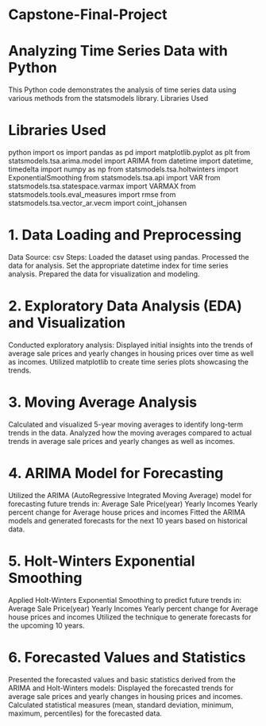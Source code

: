 # Capstone-Final-Project
# Analyzing Time Series Data with Python

This Python code demonstrates the analysis of time series data using various methods from the statsmodels library.
 Libraries Used
# Libraries Used
python
import os
import pandas as pd
import matplotlib.pyplot as plt
from statsmodels.tsa.arima.model import ARIMA
from datetime import datetime, timedelta
import numpy as np
from statsmodels.tsa.holtwinters import ExponentialSmoothing
from statsmodels.tsa.api import VAR
from statsmodels.tsa.statespace.varmax import VARMAX
from statsmodels.tools.eval_measures import rmse
from statsmodels.tsa.vector_ar.vecm import coint_johansen
# 1. Data Loading and Preprocessing
Data Source: csv
Steps:
Loaded the dataset using pandas.
Processed the data for analysis.
Set the appropriate datetime index for time series analysis.
Prepared the data for visualization and modeling.
# 2. Exploratory Data Analysis (EDA) and Visualization
Conducted exploratory analysis:
Displayed initial insights into the trends of average sale prices and yearly changes in housing prices over time as well as incomes.
Utilized matplotlib to create time series plots showcasing the trends.
# 3. Moving Average Analysis
Calculated and visualized 5-year moving averages to identify long-term trends in the data.
Analyzed how the moving averages compared to actual trends in average sale prices and yearly changes as well as incomes.
# 4. ARIMA Model for Forecasting
Utilized the ARIMA (AutoRegressive Integrated Moving Average) model for forecasting future trends in:
Average Sale Price(year)
Yearly Incomes
Yearly percent change for Average house prices and incomes
Fitted the ARIMA models and generated forecasts for the next 10 years based on historical data.
# 5. Holt-Winters Exponential Smoothing
Applied Holt-Winters Exponential Smoothing to predict future trends in:
Average Sale Price(year)
Yearly Incomes
Yearly percent change for Average house prices and incomes
Utilized the technique to generate forecasts for the upcoming 10 years.
# 6. Forecasted Values and Statistics
Presented the forecasted values and basic statistics derived from the ARIMA and Holt-Winters models:
Displayed the forecasted trends for average sale prices and yearly changes in housing prices and incomes.
Calculated statistical measures (mean, standard deviation, minimum, maximum, percentiles) for the forecasted data.
